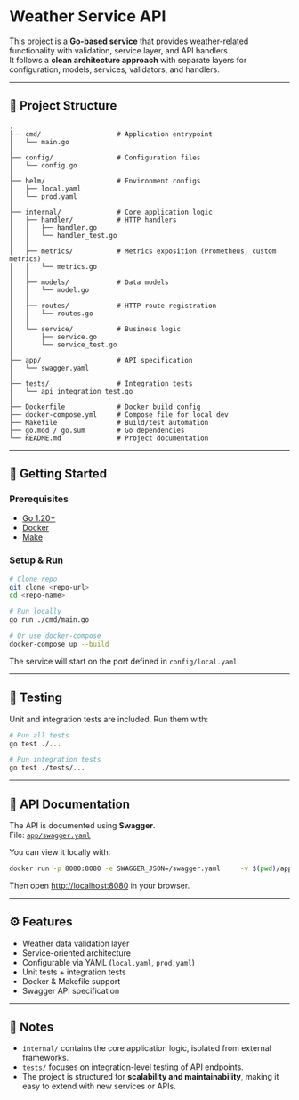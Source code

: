 # Weather Service API

This project is a **Go-based service** that provides weather-related functionality with validation, service layer, and API handlers.  
It follows a **clean architecture approach** with separate layers for configuration, models, services, validators, and handlers.  

---

## 📂 Project Structure

```
.
├── cmd/                   # Application entrypoint
│   └── main.go
│
├── config/                # Configuration files
│   └── config.go
│
├── helm/                  # Environment configs
│   ├── local.yaml
│   └── prod.yaml
│
├── internal/              # Core application logic
│   ├── handler/           # HTTP handlers
│   │   ├── handler.go
│   │   └── handler_test.go
│   │
│   ├── metrics/           # Metrics exposition (Prometheus, custom metrics)
│   │   └── metrics.go
│   │
│   ├── models/            # Data models
│   │   └── model.go
│   │
│   ├── routes/            # HTTP route registration
│   │   └── routes.go
│   │
│   └── service/           # Business logic
│       ├── service.go
│       └── service_test.go
│
├── app/                   # API specification
│   └── swagger.yaml
│
├── tests/                 # Integration tests
│   └── api_integration_test.go
│
├── Dockerfile             # Docker build config
├── docker-compose.yml     # Compose file for local dev
├── Makefile               # Build/test automation
├── go.mod / go.sum        # Go dependencies
└── README.md              # Project documentation

```

---

## 🚀 Getting Started

### Prerequisites
- [Go 1.20+](https://go.dev/dl/)
- [Docker](https://www.docker.com/)
- [Make](https://www.gnu.org/software/make/)

### Setup & Run
```bash
# Clone repo
git clone <repo-url>
cd <repo-name>

# Run locally
go run ./cmd/main.go

# Or use docker-compose
docker-compose up --build
```

The service will start on the port defined in `config/local.yaml`.

---

## 🧪 Testing

Unit and integration tests are included. Run them with:

```bash
# Run all tests
go test ./...

# Run integration tests
go test ./tests/...
```

---

## 📖 API Documentation

The API is documented using **Swagger**.  
File: [`app/swagger.yaml`](app/swagger.yaml)  

You can view it locally with:
```bash
docker run -p 8080:8080 -e SWAGGER_JSON=/swagger.yaml     -v $(pwd)/app/swagger.yaml:/swagger.yaml swaggerapi/swagger-ui
```
Then open [http://localhost:8080](http://localhost:8080) in your browser.

---

## ⚙️ Features

- Weather data validation layer
- Service-oriented architecture
- Configurable via YAML (`local.yaml`, `prod.yaml`)
- Unit tests + integration tests
- Docker & Makefile support
- Swagger API specification

---

## 📌 Notes

- `internal/` contains the core application logic, isolated from external frameworks.  
- `tests/` focuses on integration-level testing of API endpoints.  
- The project is structured for **scalability and maintainability**, making it easy to extend with new services or APIs.
